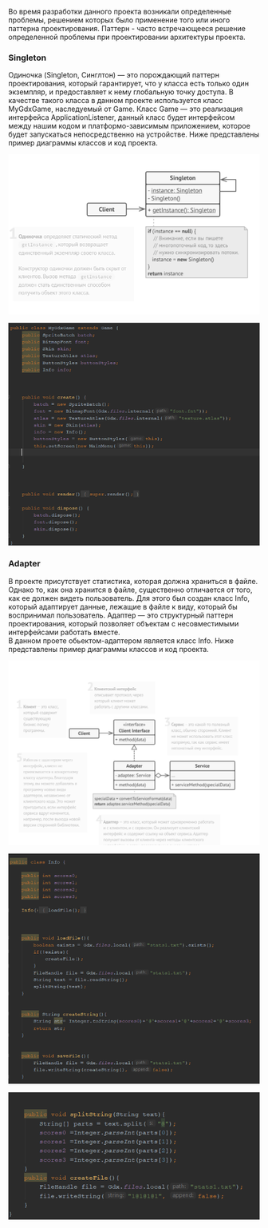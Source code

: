 Во время разработки данного проекта возникали определенные проблемы, решением которых было применение того или иного паттерна 
проектирования. Паттерн - часто встречающееся решение определенной проблемы при проектировании архитектуры проекта.

### Singleton
Одиночка (Singleton, Синглтон) — это порождающий паттерн проектирования, который гарантирует, что у класса есть только один экземпляр, и 
предоставляет к нему глобальную точку доступа. В качестве такого класса в данном проекте используется класс MyGdxGame, наследуемый от Game.
Класс Game — это реализация интерфейса ApplicationListener, данный класс будет интерфейсом между нашим кодом и платформо-зависимым 
приложением, которое будет запускаться непосредственно на устройстве. Ниже представлены пример диаграммы классов и код проекта.

![SingletonDiagram](https://github.com/IamKPOLLI/Math-Battle/blob/master/Patterns/Singleton_Diagram.png)

![SingletonDiagram](https://github.com/IamKPOLLI/Math-Battle/blob/master/Patterns/Singleton.png)

### Adapter
В проекте присутствует статистика, которая должна храниться в файле. Однако то, как она хранится в файле, существенно отличается от того, 
как ее должен видеть пользователь. Для этого был создан класс Info, который адаптирует данные, лежащие в файле к виду, который бы 
воспринимал пользователь.
Адаптер — это структурный паттерн проектирования, который позволяет объектам с несовместимыми интерфейсами работать вместе.  
В данном проете обьектом-адаптером является класс Info. Ниже представлены пример диаграммы классов и код проекта.

![Adapter](https://github.com/IamKPOLLI/Math-Battle/blob/master/Patterns/Adapter_Diagram.png)

![Adapter](https://github.com/IamKPOLLI/Math-Battle/blob/master/Patterns/Adapter1.png)

![Adapter](https://github.com/IamKPOLLI/Math-Battle/blob/master/Patterns/Adapter2.png)
